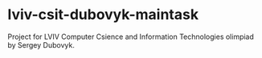 lviv-csit-dubovyk-maintask
==========================

Project for LVIV Computer Csience and Information Technologies olimpiad by Sergey Dubovyk.
